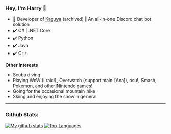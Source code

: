 ### Hey, I'm Harry 👋

- 🔭 Developer of [Kaguya](https://github.com/kaguyabot/Kaguya) (archived) | An all-in-one Discord chat bot solution
- ✔️ C# | .NET Core
- ✔️ Python
- ✔️ Java
- ✔️ C++

**Other Interests**
- Scuba diving
- Playing WoW (I raid!), Overwatch (support main [Ana]), osu!, Smash, Pokemon, and other Nintendo games!
- Going for the occasional mountain hike
- Skiing and enjoying the snow in general
---
### Github Stats:
[![My github stats](https://github-readme-stats.vercel.app/api?username=hburn7&count_private=true&show_icons=true&theme=radical)](https://github.com/anuraghazra/github-readme-stats)
[![Top Languages](https://github-readme-stats.vercel.app/api/top-langs/?username=hburn7&theme=radical)](https://github.com/anuraghazra/github-readme-stats)
